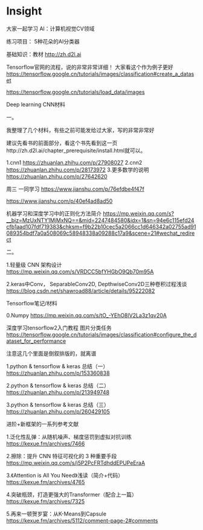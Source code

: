# Insight
大家一起学习 AI：计算机视觉CV领域

练习项目：
5种花朵的AI分类器


基础知识：教材
http://zh.d2l.ai


Tensorflow官网的流程，说的非常非常详细！
 大家看这个作为例子更好
 https://tensorflow.google.cn/tutorials/images/classification#create_a_dataset


 https://tensorflow.google.cn/tutorials/load_data/images
 
 
 
 Deep learning CNN材料


一。

我整理了几个材料，有些之前可能发给过大家，写的非常非常好

建议先看书的前面部分，看这个书先看到这一页http://zh.d2l.ai/chapter_prerequisite/install.html就可以。

1.cnn1
https://zhuanlan.zhihu.com/p/27908027
2.cnn2
https://zhuanlan.zhihu.com/p/28173972
3.更多数学的说明
https://zhuanlan.zhihu.com/p/27642620

周三 一同学习
https://www.jianshu.com/p/76efdbe4f47f

https://www.jianshu.com/p/40ef4ad8ad50


机器学习和深度学习中的正则化方法简介
https://mp.weixin.qq.com/s?__biz=MzUxNTY1MjMxNQ==&mid=2247484580&idx=1&sn=94e6c115efd24cfb1aad107fdf719383&chksm=f9b22b10cec5a2066cc1d646342a02755ad91089354bdf7a0a508069c58948338a09288c17a9&scene=21#wechat_redirect


二。

1.轻量级 CNN 架构设计
https://mp.weixin.qq.com/s/VRDCC5bfYHGbO9Qb70m95A

2.keras中Conv， SeparableConv2D, DepthwiseConv2D三种卷积过程浅谈
https://blog.csdn.net/shawroad88/article/details/95222082

Tensorflow笔记/材料

0.Numpy
https://mp.weixin.qq.com/s/tO_-YEhO8lV2La3z1qv20A


深度学习tensorflow2入门教程
图片分类任务
https://tensorflow.google.cn/tutorials/images/classification#configure_the_dataset_for_performance


注意这几个里面是倒叙排版的，就离谱

1.python & tensorflow & keras 总结（一）
https://zhuanlan.zhihu.com/p/153360838

2.python & tensorflow & keras 总结（二）
https://zhuanlan.zhihu.com/p/213949748

3.python & tensorflow & keras 总结（三）
https://zhuanlan.zhihu.com/p/260429105




进阶+新框架的一系列参考文献

1.泛化性乱弹：从随机噪声、梯度惩罚到虚拟对抗训练
https://kexue.fm/archives/7466

2.擦除：提升 CNN 特征可视化的 3 种重要手段
https://mp.weixin.qq.com/s/j5P2PcFRTdhddEPUPeEraA

3.《Attention is All You Need》浅读（简介+代码）
https://kexue.fm/archives/4765

4.突破瓶颈，打造更强大的Transformer（配合上一篇）
https://kexue.fm/archives/7325

5.再来一顿贺岁宴：从K-Means到Capsule
https://kexue.fm/archives/5112/comment-page-2#comments
